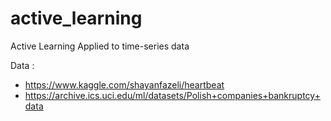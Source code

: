 # active_learning
Active Learning Applied to time-series data

Data :

* https://www.kaggle.com/shayanfazeli/heartbeat
* https://archive.ics.uci.edu/ml/datasets/Polish+companies+bankruptcy+data